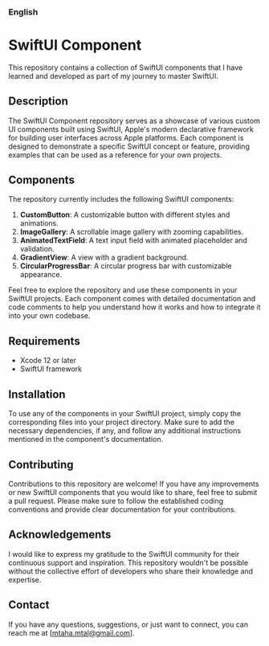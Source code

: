 ### English

# SwiftUI Component

This repository contains a collection of SwiftUI components that I have learned and developed as part of my journey to master SwiftUI.

## Description

The SwiftUI Component repository serves as a showcase of various custom UI components built using SwiftUI, Apple's modern declarative framework for building user interfaces across Apple platforms. Each component is designed to demonstrate a specific SwiftUI concept or feature, providing examples that can be used as a reference for your own projects.

## Components

The repository currently includes the following SwiftUI components:

1. **CustomButton**: A customizable button with different styles and animations.
2. **ImageGallery**: A scrollable image gallery with zooming capabilities.
3. **AnimatedTextField**: A text input field with animated placeholder and validation.
4. **GradientView**: A view with a gradient background.
5. **CircularProgressBar**: A circular progress bar with customizable appearance.

Feel free to explore the repository and use these components in your SwiftUI projects. Each component comes with detailed documentation and code comments to help you understand how it works and how to integrate it into your own codebase.

## Requirements

- Xcode 12 or later
- SwiftUI framework

## Installation

To use any of the components in your SwiftUI project, simply copy the corresponding files into your project directory. Make sure to add the necessary dependencies, if any, and follow any additional instructions mentioned in the component's documentation.

## Contributing

Contributions to this repository are welcome! If you have any improvements or new SwiftUI components that you would like to share, feel free to submit a pull request. Please make sure to follow the established coding conventions and provide clear documentation for your contributions.


## Acknowledgements

I would like to express my gratitude to the SwiftUI community for their continuous support and inspiration. This repository wouldn't be possible without the collective effort of developers who share their knowledge and expertise.

## Contact

If you have any questions, suggestions, or just want to connect, you can reach me at [mtaha.mtal@gmail.com].

